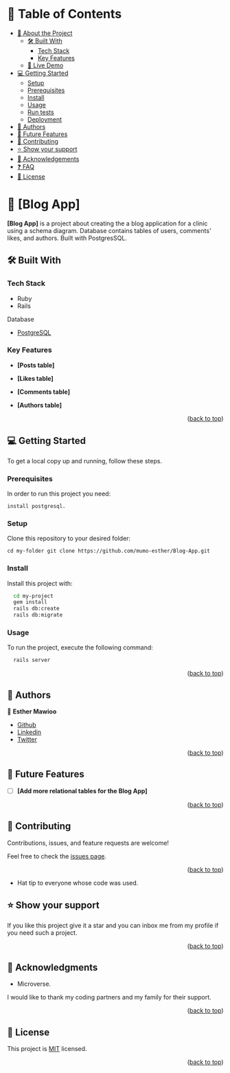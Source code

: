 # 📗 Table of Contents

- [📖 About the Project](#about-project)
  - [🛠 Built With](#built-with)
    - [Tech Stack](#tech-stack)
    - [Key Features](#key-features)
  - [🚀 Live Demo](#live-demo)
- [💻 Getting Started](#getting-started)
  - [Setup](#setup)
  - [Prerequisites](#prerequisites)
  - [Install](#install)
  - [Usage](#usage)
  - [Run tests](#run-tests)
  - [Deployment](#triangular_flag_on_post-deployment)
- [👥 Authors](#authors)
- [🔭 Future Features](#future-features)
- [🤝 Contributing](#contributing)
- [⭐️ Show your support](#support)
- [🙏 Acknowledgements](#acknowledgements)
- [❓ FAQ](#faq)
- [📝 License](#license)

<!-- PROJECT DESCRIPTION -->

# 📖 [Blog App] <a name="about-project"></a>

**[Blog App]** is a project about creating the a blog application for a clinic using a schema diagram. Database contains tables of users, comments' likes,  and authors. Built with PostgresSQL.

## 🛠 Built With <a name="built-with"></a>

### Tech Stack <a name="tech-stack"></a>

- Ruby 
- Rails

<summary>Database</summary>
  <ul>
    <li><a href="https://www.postgresql.org/">PostgreSQL</a></li>
  </ul>
</details>

### Key Features <a name="key-features"></a>

- **[Posts table]**

- **[Likes table]**

- **[Comments table]**

- **[Authors table]**

<p align="right">(<a href="#readme-top">back to top</a>)</p>

## 💻 Getting Started <a name="getting-started"></a>

To get a local copy up and running, follow these steps.

### Prerequisites

In order to run this project you need:

`install postgresql.`

### Setup

Clone this repository to your desired folder:

`cd my-folder git clone https://github.com/mumo-esther/Blog-App.git`

### Install

Install this project with:

```sh
  cd my-project
  gem install
  rails db:create
  rails db:migrate
```

### Usage

To run the project, execute the following command:

```sh
  rails server
```
<p align="right">(<a href="#readme-top">back to top</a>)</p>

## 👥 Authors <a name="authors"></a>

👤 **Esther Mawioo**

- [Github](https://github.com/mumo-esther/mumo-esther)
- [Linkedin](https://www.linkedin.com/in/esther-mawioo-58b636225/)
- [Twitter](https://twitter.com/EstherMawioo)

<p align="right">(<a href="#readme-top">back to top</a>)</p>

## 🔭 Future Features <a name="future-features"></a>

- [ ] **[Add more relational tables for the Blog App]**

<p align="right">(<a href="#readme-top">back to top</a>)</p>

## 🤝 Contributing <a name="contributing"></a>

Contributions, issues, and feature requests are welcome!

Feel free to check the [issues page](../../issues/).

<p align="right">(<a href="#readme-top">back to top</a>)</p>

- Hat tip to everyone whose code was used.

## ⭐️ Show your support <a name="support"></a>

If you like this project give it a star and you can inbox me from my profile if you need such a project.

<p align="right">(<a href="#readme-top">back to top</a>)</p>

## 🙏 Acknowledgments <a name="acknowledgements"></a>

- Microverse.

I would like to thank my coding partners and my family for their support.

<p align="right">(<a href="#readme-top">back to top</a>)</p>

## 📝 License <a name="license"></a>

This project is [MIT](./LICENSE) licensed.

<p align="right">(<a href="#readme-top">back to top</a>)</p>
